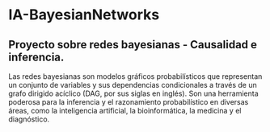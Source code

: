 # IA-BayesianNetworks
## Proyecto sobre redes bayesianas - Causalidad e inferencia.

Las redes bayesianas son modelos gráficos probabilísticos que representan un conjunto de variables y sus dependencias condicionales a través de un grafo dirigido acíclico (DAG, por sus siglas en inglés). Son una herramienta poderosa para la inferencia y el razonamiento probabilístico en diversas áreas, como la inteligencia artificial, la bioinformática, la medicina y el diagnóstico.
